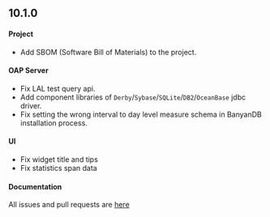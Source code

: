 ## 10.1.0

#### Project

* Add SBOM (Software Bill of Materials) to the project.

#### OAP Server

* Fix LAL test query api.
* Add component libraries of `Derby`/`Sybase`/`SQLite`/`DB2`/`OceanBase` jdbc driver.
* Fix setting the wrong interval to day level measure schema in BanyanDB installation process.

#### UI

* Fix widget title and tips
* Fix statistics span data

#### Documentation



All issues and pull requests are [here](https://github.com/apache/skywalking/milestone/205?closed=1)
